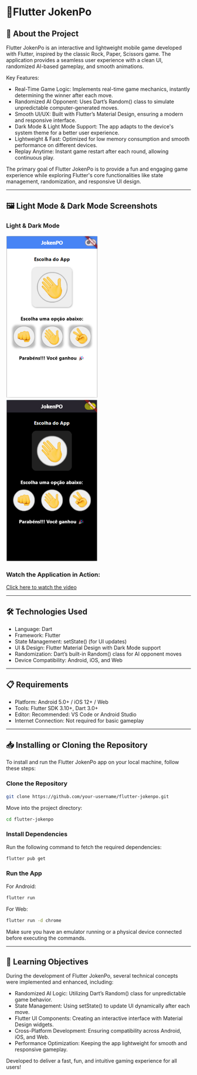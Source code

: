 # 📱Flutter JokenPo

## 🚀 About the Project
Flutter JokenPo is an interactive and lightweight mobile game developed with Flutter, inspired by the classic Rock, Paper, Scissors game. The application provides a seamless user experience with a clean UI, randomized AI-based gameplay, and smooth animations.

Key Features:
- Real-Time Game Logic: Implements real-time game mechanics, instantly determining the winner after each move.
- Randomized AI Opponent: Uses Dart’s Random() class to simulate unpredictable computer-generated moves.
- Smooth UI/UX: Built with Flutter’s Material Design, ensuring a modern and responsive interface.
- Dark Mode & Light Mode Support: The app adapts to the device's system theme for a better user experience.
- Lightweight & Fast: Optimized for low memory consumption and smooth performance on different devices.
- Replay Anytime: Instant game restart after each round, allowing continuous play.

The primary goal of Flutter JokenPo is to provide a fun and engaging game experience while exploring Flutter's core functionalities like state management, randomization, and responsive UI design.

---

## 🖼 Light Mode & Dark Mode Screenshots

### Light & Dark Mode  
<p>
  <img src="Flutter-JokenPo/images/lightMode.png" width="250"> &nbsp;&nbsp;&nbsp;&nbsp;
  <img src="Flutter-JokenPo/images/darkMode.png" width="250">
</p>

### Watch the Application in Action:
[Click here to watch the video](https://github.com/user-attachments/assets/900fe0c4-df2b-4f5f-a08e-3b2cb21a83c6)

---

## 🛠 Technologies Used
- Language: Dart
- Framework: Flutter
- State Management: setState() (for UI updates)
- UI & Design: Flutter Material Design with Dark Mode support
- Randomization: Dart’s built-in Random() class for AI opponent moves
- Device Compatibility: Android, iOS, and Web

---

## 📋 Requirements
- Platform: Android 5.0+ / iOS 12+ / Web
- Tools: Flutter SDK 3.10+, Dart 3.0+
- Editor: Recommended: VS Code or Android Studio
- Internet Connection: Not required for basic gameplay

---

## 📥 Installing or Cloning the Repository

To install and run the Flutter JokenPo app on your local machine, follow these steps:

### Clone the Repository

``` bash
git clone https://github.com/your-username/flutter-jokenpo.git
```

Move into the project directory:

``` bash
cd flutter-jokenpo
```

### Install Dependencies
Run the following command to fetch the required dependencies:

``` bash
flutter pub get
```

### Run the App
For Android:

``` bash
flutter run
```

For Web:

``` bash
flutter run -d chrome
```

Make sure you have an emulator running or a physical device connected before executing the commands.

---

## 🎯 Learning Objectives
During the development of Flutter JokenPo, several technical concepts were implemented and enhanced, including:

- Randomized AI Logic: Utilizing Dart’s Random() class for unpredictable game behavior.
- State Management: Using setState() to update UI dynamically after each move.
- Flutter UI Components: Creating an interactive interface with Material Design widgets.
- Cross-Platform Development: Ensuring compatibility across Android, iOS, and Web.
- Performance Optimization: Keeping the app lightweight for smooth and responsive gameplay.

Developed to deliver a fast, fun, and intuitive gaming experience for all users!

